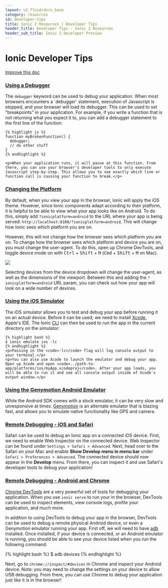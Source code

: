 ```yaml
---
layout: v2_fluid/docs_base
category: resources
id: developer-tips
title: Ionic 2 Resources | Developer Tips
header_title: Developer Tips - Ionic 2 Resources
header_sub_title: Ionic 2 Developer Preview
---
```



# Ionic Developer Tips

<a class="improve-v2-docs" href='https://github.com/driftyco/ionic-site/edit/master/docs/v2/resources/developer-tips/index.md'>
  Improve this doc
</a>

<div id="what-is">

  <section id="using-debugger">
    <h3><a href="#using-debugger">Using a Debugger</a></h3>
    <p>The <code>debugger</code> keyword can be used to debug your application. When most browsers encounters a `debugger` statement, execution of Javascript is stopped, and your browser will load its debugger. This can be used to set "breakpoints" in your application. For example, if you write a function that is not returning what you expect it to, you can add a debugger statement to the first line of the function:</p>

    {% highlight js %}
    function myBrokenFunction() {
      debugger;
      // do other stuff
    }
    {% endhighlight %}

    <p>When your application runs, it will pause at this function. From there, you can use your browser's developer tools to only execute Javascript step-by-step. This allows you to see exactly which line or function call is causing your function to break.</p>
  </section>

  <section id="changing-the-platform">
    <h3><a href="#changing-the-platform">Changing the Platform</a></h3>
    <p>By default, when you view your app in the browser, Ionic will apply the iOS theme. However, since Ionic components adapt according to their platform, it is helpful to be able to view what your app looks like on Android. To do this, simply add <code>?ionicplatform=android</code> to the URL where your app is being served: <code>http://localhost:8100/?ionicplatform=android</code>. This will change how Ionic sees which platform you are on.</p>
    <p>However, this will not change how the browser sees which platform you are on. To change how the browser sees which platform and device you are on, you must change the user-agent. To do this, open up Chrome DevTools, and toggle device mode on with <kbd>Ctrl</kbd> + <kbd>Shift</kbd> + <kbd>M</kbd> (<kbd>Cmd</kbd> + <kbd>Shift</kbd> + <kbd>M</kbd> on Mac).</p>
    <img class="docs-screenshot" src="/img/docs/change-device-platform.png">
    <p>Selecting devices from the device dropdown will change the user-agent, as well as the dimensions of the viewport. Between this and adding the <code>?ionicplatform=android</code> URL param, you can check out how your app will look on a wide number of devices.</p>
  </section>

  <section id="using-ios-simulator">
    <h3><a href="#using-ios-simulator">Using the iOS Simulator</a></h3>
    <p>The iOS simulator allows you to test and debug your app before running it on an actual device. Before it can be used, we need to install <a href="https://developer.apple.com/xcode/download/">Xcode</a>, Apple's IDE. The Ionic <a href="../resources/what-is/#cli">CLI</a> can then be used to run the app in the current directory on the simulator:</p>

    {% highlight bash %}
    $ ionic emulate ios -lc
    {% endhighlight %}
    <p>Passing in the <code>-lc</code> flag will log console output to your terminal.</p>
    <p>You can also use Xcode to launch the emulator and debug your app. Open up Xcode and open <code>../path-to-app/platforms/ios/myApp.xcodeproj</code>. After your app loads, you will be able to run it and see all console output inside of Xcode's output window.</p>

  </section>



  <section id="using-genymotion-android">
    <h3><a href="#using-genymotion-android">Using the Genymotion Android Emulator</a></h3>
    <p>While the Android SDK comes with a stock emulator, it can be very slow and unresponsive at times. <a href="https://www.genymotion.com">Genymotion</a> is an alternate emulator that is blazing fast, and allows you to emulate native functionality like GPS and camera.</p>
  </section>

  <section id="debugging-ios-safari">
    <h3><a href="#debugging-ios-safari">Remote Debugging - iOS and Safari</a></h3>
    <p>Safari can be used to debug an Ionic app on a connected iOS device. First, we need to enable Web Inspector on the connected device. Web Inspector can be found under <code>Settings > Safari > Advanced</code>. Next, head over to the Safari on your Mac and enable <b>Show Develop menu in menu bar</b> under <code>Safari > Preferences > Advanced</code>. The connected device should now appear in the <b>Develop</b> menu. From there, you can inspect it and use Safari's developer tools to debug your application!</p>
  </section>

  <section id="debugging-android-chrome">
    <h3><a href="#debugging-android-chrome">Remote Debugging - Android and Chrome</a></h3>
    <p><a href="https://developers.google.com/web/tools/setup/workspace/setup-devtools">Chrome DevTools</a> are a very powerful set of tools for debugging your application. When you use <code>ionic serve</code> to run your in the browser, DevTools can be used to inspect elements, view console logs, profile your application, and much more.</p>
    <p>In addition to using DevTools to debug your app in the browser, DevTools can be used to debug a remote physical Android device, or even a Genymotion emulator running your app. First off, we will need to have <a href="http://developer.android.com/tools/help/adb.html">adb</a> installed. Once installed, if your device is connected, or an Android emulator is running, you should be able to see your device listed when you run the following command:</p>
    {% highlight bash %}
    $ adb devices
    {% endhighlight %}
    <p>Next, go to <code>chrome://inspect/#devices</code> in Chrome and inspect your Android device. Note: you may need to change the settings on your device to allow USB debugging. From there, you can use Chrome to debug your application just like it is in the browser!</p>
  </section>




</div>

<script>
$(document).ready(function() {
  $(function () {

      var setHash = function(urlHash) {
        window.location.hash = (urlHash);
        currentHash = urlHash;
      };

      var currentHash = "#"
      $(document).scroll(function () {
          $('section').each(function () {
              var top = window.pageYOffset;
              var distance = top - $(this).offset().top;
              var hash = '#' + $(this).attr('id');
              if (distance < 20 && distance > -20 && currentHash != hash) {
                setHash(hash);
              }
          });
      });
  });
});
</script>
